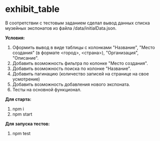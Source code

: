 # exhibit_table

В соотретствии с тестовым заданием сделал вывод данных списка музейных экспонатов из файла /data/initialData.json.

**Условия:**
1) Оформить вывод в виде таблицы с колонками "Название", "Место создания" (в формате <город>, <страна>), "Организация", "Описание".
2) Добавить возможность фильтра по колонке "Место создания".
3) Добавить возможность поиска по колонке "Название".
4) Добавить пагинацию (количество записей на странице на свое усмотрение)
5) Добавить возможность добавления нового экспоната.
6) Тесты на основной функционал.

**Для старта:**
1) npm i
2) npm start

**Для запуска тестов:**
1) npm test
